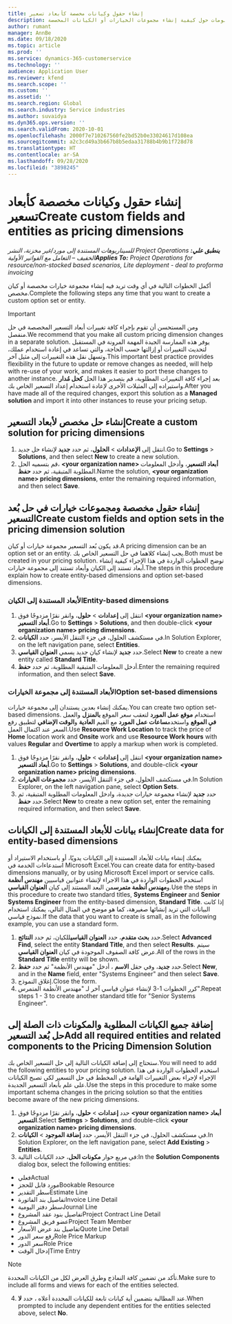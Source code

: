 ```yaml
---
title: إنشاء حقول وكيانات مخصصة كأبعاد تسعير
description: يوفر هذا الموضوع معلومات حول كيفية إنشاء مجموعات الخيارات أو الكيانات المخصصة.
author: rumant
manager: AnnBe
ms.date: 09/18/2020
ms.topic: article
ms.prod: ''
ms.service: dynamics-365-customerservice
ms.technology: ''
audience: Application User
ms.reviewer: kfend
ms.search.scope: ''
ms.custom: ''
ms.assetid: ''
ms.search.region: Global
ms.search.industry: Service industries
ms.author: suvaidya
ms.dyn365.ops.version: ''
ms.search.validFrom: 2020-10-01
ms.openlocfilehash: 2000f7e710267560fe2bd52b0e33024617d108ea
ms.sourcegitcommit: a2c3cd49a3b667b8b5edaa31788b4b9b1f728d78
ms.translationtype: HT
ms.contentlocale: ar-SA
ms.lasthandoff: 09/28/2020
ms.locfileid: "3898245"
---
```

# <a name="create-custom-fields-and-entities-as-pricing-dimensions"></a><span data-ttu-id="c1cd7-103">إنشاء حقول وكيانات مخصصة كأبعاد تسعير</span><span class="sxs-lookup"><span data-stu-id="c1cd7-103">Create custom fields and entities as pricing dimensions</span></span>

<span data-ttu-id="c1cd7-104">_**ينطبق علي:** ‏‫Project Operations للسيناريوهات المستندة إلى مورد/غير مخزنة‬، ‏‫النشر الخفيف – التعامل مع الفواتير الأولية‬_</span><span class="sxs-lookup"><span data-stu-id="c1cd7-104">_**Applies To:** Project Operations for resource/non-stocked based scenarios, Lite deployment - deal to proforma invoicing_</span></span>

<span data-ttu-id="c1cd7-105">أكمل الخطوات التالية في أي وقت تريد فيه إنشاء مجموعة خيارات مخصصة أو كيان مخصص.</span><span class="sxs-lookup"><span data-stu-id="c1cd7-105">Complete the following steps any time that you want to create a custom option set or entity.</span></span>

> [!IMPORTANT]
> <span data-ttu-id="c1cd7-106">ومن المستحسن أن تقوم بإجراء كافة تغييرات أبعاد التسعير المخصصة في حل منفصل.</span><span class="sxs-lookup"><span data-stu-id="c1cd7-106">We recommend that you make all custom pricing dimension changes in a separate solution.</span></span> <span data-ttu-id="c1cd7-107">يوفر هذه الممارسة الجيدة المهمة المرونة في المستقبل لتحديث التغييرات أو إزالتها حسب الحاجة، والتي تساعد في إعادة استخدام عملك، وتسهل نقل هذه التغييرات إلى مثيل آخر.</span><span class="sxs-lookup"><span data-stu-id="c1cd7-107">This important best practice provides flexibility in the future to update or remove changes as needed, will help with re-use of your work, and makes it easier to port these changes to another instance.</span></span> <span data-ttu-id="c1cd7-108">بعد إجراء كافة التغييرات المطلوبة، قم بتصدير هذا الحل **كحل مُدار** واستيراده إلى المثيلات الأخرى لإعادة استخدام إعداد التسعير الخاص بك.</span><span class="sxs-lookup"><span data-stu-id="c1cd7-108">After you have made all of the required changes, export this solution as a **Managed solution** and import it into other instances to reuse your pricing setup.</span></span>


## <a name="create-a-custom-solution-for-pricing-dimensions"></a><span data-ttu-id="c1cd7-109">إنشاء حل مخصص لأبعاد التسعير</span><span class="sxs-lookup"><span data-stu-id="c1cd7-109">Create a custom solution for pricing dimensions</span></span>
1. <span data-ttu-id="c1cd7-110">انتقل إلى **الإعدادات** > **الحلول**، ثم حدد **جديد** لإنشاء حل جديد.</span><span class="sxs-lookup"><span data-stu-id="c1cd7-110">Go to **Settings** > **Solutions**, and then select **New** to create a new solution.</span></span> 
2. <span data-ttu-id="c1cd7-111">قم بتسميه الحل، **\<your organization name> أبعاد التسعير**، وأدخل المعلومات المطلوبة المتبقية، ثم حدد **حفظ**.</span><span class="sxs-lookup"><span data-stu-id="c1cd7-111">Name the solution, **\<your organization name> pricing dimensions**, enter the remaining required information, and then select **Save**.</span></span>
  
## <a name="create-custom-fields-and-option-sets-in-the-pricing-dimension-solution"></a><span data-ttu-id="c1cd7-112">إنشاء حقول مخصصة ومجموعات خيارات في حل بُعد التسعير</span><span class="sxs-lookup"><span data-stu-id="c1cd7-112">Create custom fields and option sets in the pricing dimension solution</span></span>

<span data-ttu-id="c1cd7-113">قد يكون بُعد التسعير مجموعة خيارات أو كيان.</span><span class="sxs-lookup"><span data-stu-id="c1cd7-113">A pricing dimension can be an option set or an entity.</span></span> <span data-ttu-id="c1cd7-114">يجب إنشاء كلاهما في حل التسعير الخاص بك.</span><span class="sxs-lookup"><span data-stu-id="c1cd7-114">Both must be created in your pricing solution.</span></span> <span data-ttu-id="c1cd7-115">توضح الخطوات الواردة في هذا الإجراء كيفية إنشاء أبعاد تستند إلى الكيان وأبعاد تستند إلى مجموعة خيارات.</span><span class="sxs-lookup"><span data-stu-id="c1cd7-115">The steps in this procedure explain how to create entity-based dimensions and option set-based dimensions.</span></span>

### <a name="entity-based-dimensions"></a><span data-ttu-id="c1cd7-116">الأبعاد المستندة إلى الكيان</span><span class="sxs-lookup"><span data-stu-id="c1cd7-116">Entity-based dimensions</span></span>

1. <span data-ttu-id="c1cd7-117">انتقل إلى **إعدادات** > **حلول**، وانقر نقرًا مزدوجًا فوق **\<your organization name> أبعاد التسعير**.</span><span class="sxs-lookup"><span data-stu-id="c1cd7-117">Go to **Settings** > **Solutions**, and then double-click **\<your organization name> pricing dimensions**.</span></span>
2. <span data-ttu-id="c1cd7-118">في مستكشف الحلول، في جزء التنقل الأيسر، حدد **الكيانات**.</span><span class="sxs-lookup"><span data-stu-id="c1cd7-118">In Solution Explorer, on the left navigation pane, select **Entities**.</span></span>
3. <span data-ttu-id="c1cd7-119">حدد **جديد** لإنشاء كيان جديد يسمي **العنوان القياسي**.</span><span class="sxs-lookup"><span data-stu-id="c1cd7-119">Select **New** to create a new entity called **Standard Title**.</span></span> 
4. <span data-ttu-id="c1cd7-120">أدخل المعلومات المتبقية المطلوبة، ثم حدد **حفظ**.</span><span class="sxs-lookup"><span data-stu-id="c1cd7-120">Enter the remaining required information, and then select **Save**.</span></span>


### <a name="option-set-based-dimensions"></a><span data-ttu-id="c1cd7-121">الأبعاد المستندة إلى مجموعة الخيارات</span><span class="sxs-lookup"><span data-stu-id="c1cd7-121">Option set-based dimensions</span></span> 
<span data-ttu-id="c1cd7-122">يمكنك إنشاء بعدين يستندان إلى مجموعة خيارات.</span><span class="sxs-lookup"><span data-stu-id="c1cd7-122">You can create two option set-based dimensions.</span></span> <span data-ttu-id="c1cd7-123">استخدام **موقع عمل المورد** لتعقب سعر الموقع **بالمنزل** والعمل **في الموقع** واستخدم**ساعات عمل المورد** مع القيم **العادية** و**الوقت الإضافي** لتطبيق رفع السعر عند اكتمال العمل.</span><span class="sxs-lookup"><span data-stu-id="c1cd7-123">Use **Resource Work Location** to track the price of **Home** location work and **Onsite** work and use **Resource Work hours** with values **Regular** and **Overtime** to apply a markup when work is completed.</span></span>


1. <span data-ttu-id="c1cd7-124">انتقل إلى **إعدادات** > **حلول**، وانقر نقرًا مزدوجًا فوق  **\<your organization name> أبعاد التسعير**.</span><span class="sxs-lookup"><span data-stu-id="c1cd7-124">Go to **Settings** > **Solutions**, and double-click  **\<your organization name> pricing dimensions**.</span></span> 
2. <span data-ttu-id="c1cd7-125">في مستكشف الحلول، في جزء التنقل الأيسر، حدد **مجموعات الخيارات**.</span><span class="sxs-lookup"><span data-stu-id="c1cd7-125">In Solution Explorer, on the left navigation pane, select  **Option Sets**.</span></span> 
3. <span data-ttu-id="c1cd7-126">حدد **جديد** لإنشاء مجموعة خيارات جديدة، وادخل المعلومات المطلوبة المتبقية، ثم حدد **حفظ**.</span><span class="sxs-lookup"><span data-stu-id="c1cd7-126">Select **New** to create a new option set, enter the remaining required information, and then select **Save**.</span></span>

## <a name="create-data-for-entity-based-dimensions"></a><span data-ttu-id="c1cd7-127">إنشاء بيانات للأبعاد المستندة إلى الكيانات</span><span class="sxs-lookup"><span data-stu-id="c1cd7-127">Create data for entity-based dimensions</span></span>

<span data-ttu-id="c1cd7-128">يمكنك إنشاء بيانات للأبعاد المستندة إلى الكيانات يدويًا، أو باستخدام الاستيراد أو استدعاءات الخدمة في Microsoft Excel.</span><span class="sxs-lookup"><span data-stu-id="c1cd7-128">You can create data for entity-based dimensions manually, or by using Microsoft Excel import or service calls.</span></span> <span data-ttu-id="c1cd7-129">استخدم الخطوات الواردة في هذا الاجراء لإنشاء عنوانين قياسيين **مهندس أنظمة** و**مهندس أنظمة متمرس**من البعد المستند إلى كيان **العنوان القياسي**.</span><span class="sxs-lookup"><span data-stu-id="c1cd7-129">Use the steps in this procedure to create two standard titles, **Systems Engineer** and **Senior Systems Engineer** from the entity-based dimension, **Standard Title**.</span></span> <span data-ttu-id="c1cd7-130">إذا كانت البيانات التي تريد إنشائها صغيرهة، كما هو موضح في المثال التالي، يمكنك استخدام نموذج قياسي.</span><span class="sxs-lookup"><span data-stu-id="c1cd7-130">If the data that you want to create is small, as in the following example, you can use a standard form.</span></span>

1. <span data-ttu-id="c1cd7-131">حدد **بحث متقدم**، حدد **العنوان القياسي**للكيان، ثم حدد **النتائج**.</span><span class="sxs-lookup"><span data-stu-id="c1cd7-131">Select **Advanced Find**, select the entity **Standard Title**, and then select **Results**.</span></span> <span data-ttu-id="c1cd7-132">سيتم عرض كافة الصفوف الموجودة في كيان **العنوان القياسي**.</span><span class="sxs-lookup"><span data-stu-id="c1cd7-132">All of the rows in the **Standard Title** entity will be shown.</span></span>
2. <span data-ttu-id="c1cd7-133">حدد **جديد**، وفي حقل **الاسم** ، أدخل "مهندس الأنظمة" ثم حدد **حفظ**.</span><span class="sxs-lookup"><span data-stu-id="c1cd7-133">Select **New**, and in the **Name** field, enter "Systems Engineer" and then select **Save**.</span></span>
3. <span data-ttu-id="c1cd7-134">إغلاق النموذج.</span><span class="sxs-lookup"><span data-stu-id="c1cd7-134">Close the form.</span></span> 
4. <span data-ttu-id="c1cd7-135">كرر الخطوات 1-3 لإنشاء عنوان قياسي آخر لـ "مهندس الأنظمة المتمرس".</span><span class="sxs-lookup"><span data-stu-id="c1cd7-135">Repeat steps 1 - 3 to create another standard title for "Senior Systems Engineer".</span></span>

## <a name="add-all-required-entities-and-related-components-to-the-pricing-dimension-solution"></a><span data-ttu-id="c1cd7-136">إضافة جميع الكيانات المطلوبة والمكونات ذات الصلة إلى حل بُعد التسعير</span><span class="sxs-lookup"><span data-stu-id="c1cd7-136">Add all required entities and related components to the Pricing Dimension Solution</span></span>
<span data-ttu-id="c1cd7-137">ستحتاج إلى إضافة الكيانات التالية إلى حل التسعير الخاص بك.</span><span class="sxs-lookup"><span data-stu-id="c1cd7-137">You will need to add the following entities to your pricing solution.</span></span> <span data-ttu-id="c1cd7-138">استخدم الخطوات الواردة في هذا الإجراء لإجراء بعض التغييرات الهامة في المخطط في حل التسعير لكي تصبح الكيانات على علم بأبعاد التسعير الجديدة.</span><span class="sxs-lookup"><span data-stu-id="c1cd7-138">Use the steps in this procedure to make some important schema changes in the pricing solution so that the entities become aware of the new pricing dimensions.</span></span>

1. <span data-ttu-id="c1cd7-139">حدد **إعدادات** > **حلول**، وانقر نقرًا مزدوجًا فوق **\<your organization name> أبعاد التسعير**.</span><span class="sxs-lookup"><span data-stu-id="c1cd7-139">Select **Settings** > **Solutions**, and double-click **\<your organization name> pricing dimensions**.</span></span> 
2. <span data-ttu-id="c1cd7-140">في مستكشف الحلول، في جزء التنقل الأيسر، حدد **إضافة الموجود** > **الكيانات**.</span><span class="sxs-lookup"><span data-stu-id="c1cd7-140">In Solution Explorer, on the left navigation pane, select **Add Existing** > **Entities**.</span></span>
3. <span data-ttu-id="c1cd7-141">في مربع حوار **مكونات الحل**، حدد الكيانات التالية:</span><span class="sxs-lookup"><span data-stu-id="c1cd7-141">In the **Solution Components** dialog box, select the following entities:</span></span>

  - <span data-ttu-id="c1cd7-142">فعلي</span><span class="sxs-lookup"><span data-stu-id="c1cd7-142">Actual</span></span>
  - <span data-ttu-id="c1cd7-143">مورد قابل للحجز</span><span class="sxs-lookup"><span data-stu-id="c1cd7-143">Bookable Resource</span></span>
  - <span data-ttu-id="c1cd7-144">سطر التقدير</span><span class="sxs-lookup"><span data-stu-id="c1cd7-144">Estimate Line</span></span>
  - <span data-ttu-id="c1cd7-145">تفاصيل بند الفاتورة</span><span class="sxs-lookup"><span data-stu-id="c1cd7-145">Invoice Line Detail</span></span>
  - <span data-ttu-id="c1cd7-146">سطر دفتر اليومية</span><span class="sxs-lookup"><span data-stu-id="c1cd7-146">Journal Line</span></span>
  - <span data-ttu-id="c1cd7-147">تفاصيل بنود عقد المشروع</span><span class="sxs-lookup"><span data-stu-id="c1cd7-147">Project Contract Line Detail</span></span>
  - <span data-ttu-id="c1cd7-148">عضو فريق المشروع</span><span class="sxs-lookup"><span data-stu-id="c1cd7-148">Project Team Member</span></span>
  - <span data-ttu-id="c1cd7-149">تفاصيل بند عرض الأسعار‬</span><span class="sxs-lookup"><span data-stu-id="c1cd7-149">Quote Line Detail</span></span>
  - <span data-ttu-id="c1cd7-150">رفع سعر الدور</span><span class="sxs-lookup"><span data-stu-id="c1cd7-150">Role Price Markup</span></span>
  - <span data-ttu-id="c1cd7-151">سعر الدور</span><span class="sxs-lookup"><span data-stu-id="c1cd7-151">Role Price</span></span> 
  - <span data-ttu-id="c1cd7-152">إدخال الوقت</span><span class="sxs-lookup"><span data-stu-id="c1cd7-152">Time Entry</span></span> 


> [!NOTE]
> <span data-ttu-id="c1cd7-153">تأكد من تضمين كافة النماذج وطرق العرض لكل من الكيانات المحددة.</span><span class="sxs-lookup"><span data-stu-id="c1cd7-153">Make sure to include all forms and views for each of the entities selected.</span></span>

4. <span data-ttu-id="c1cd7-154">عند المطالبة بتضمين أية كيانات تابعة للكيانات المحددة أعلاه ، حدد **لا**.</span><span class="sxs-lookup"><span data-stu-id="c1cd7-154">When prompted to include any dependent entities for the entities selected above, select **No**.</span></span>

